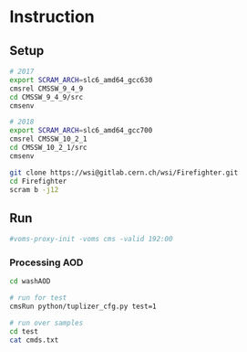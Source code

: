 # Instruction

## Setup

```bash
# 2017
export SCRAM_ARCH=slc6_amd64_gcc630
cmsrel CMSSW_9_4_9
cd CMSSW_9_4_9/src
cmsenv

# 2018
export SCRAM_ARCH=slc6_amd64_gcc700
cmsrel CMSSW_10_2_1
cd CMSSW_10_2_1/src
cmsenv

git clone https://wsi@gitlab.cern.ch/wsi/Firefighter.git
cd Firefighter
scram b -j12
```

## Run
```bash
#voms-proxy-init -voms cms -valid 192:00
```

### Processing AOD

```bash
cd washAOD

# run for test
cmsRun python/tuplizer_cfg.py test=1

# run over samples
cd test
cat cmds.txt
```
